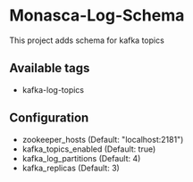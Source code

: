 # Monasca-Log-Schema
This project adds schema for kafka topics

## Available tags
- kafka-log-topics

## Configuration
- zookeeper_hosts (Default: "localhost:2181")
- kafka_topics_enabled (Default: true)
- kafka_log_partitions (Default: 4)
- kafka_replicas (Default: 3)


